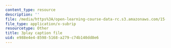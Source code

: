 ```yaml
---
content_type: resource
description: ''
file: /media/https%3A/open-learning-course-data-rc.s3.amazonaws.com/15-s21-nuts-and-bolts-of-business-plans-january-iap-2014/e988e4e485985168a279c74b140dd8e6_Lau7bwQAWr4.vtt
file_type: application/x-subrip
resourcetype: Other
title: 3play caption file
uid: e988e4e4-8598-5168-a279-c74b140dd8e6
---
```

